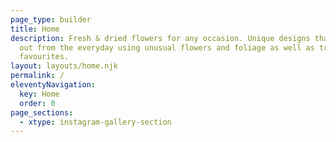 ```yaml
---
page_type: builder
title: Home
description: Fresh & dried flowers for any occasion. Unique designs that stand
  out from the everyday using unusual flowers and foliage as well as traditional
  favourites.
layout: layouts/home.njk
permalink: /
eleventyNavigation:
  key: Home
  order: 0
page_sections:
  - xtype: instagram-gallery-section
---
```

